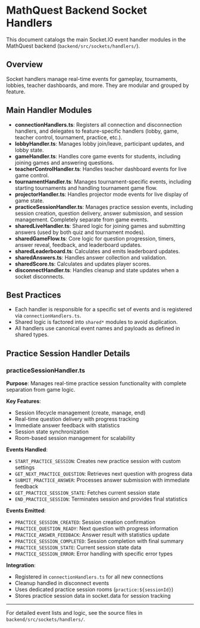 # MathQuest Backend Socket Handlers

This document catalogs the main Socket.IO event handler modules in the MathQuest backend (`backend/src/sockets/handlers/`).

## Overview
Socket handlers manage real-time events for gameplay, tournaments, lobbies, teacher dashboards, and more. They are modular and grouped by feature.

## Main Handler Modules

- **connectionHandlers.ts**: Registers all connection and disconnection handlers, and delegates to feature-specific handlers (lobby, game, teacher control, tournament, practice, etc.).
- **lobbyHandler.ts**: Manages lobby join/leave, participant updates, and lobby state.
- **gameHandler.ts**: Handles core game events for students, including joining games and answering questions.
- **teacherControlHandler.ts**: Handles teacher dashboard events for live game control.
- **tournamentHandler.ts**: Manages tournament-specific events, including starting tournaments and handling tournament game flow.
- **projectorHandler.ts**: Handles projector mode events for live display of game state.
- **practiceSessionHandler.ts**: Manages practice session events, including session creation, question delivery, answer submission, and session management. Completely separate from game events.
- **sharedLiveHandler.ts**: Shared logic for joining games and submitting answers (used by both quiz and tournament modes).
- **sharedGameFlow.ts**: Core logic for question progression, timers, answer reveal, feedback, and leaderboard updates.
- **sharedLeaderboard.ts**: Calculates and emits leaderboard updates.
- **sharedAnswers.ts**: Handles answer collection and validation.
- **sharedScore.ts**: Calculates and updates player scores.
- **disconnectHandler.ts**: Handles cleanup and state updates when a socket disconnects.

## Best Practices
- Each handler is responsible for a specific set of events and is registered via `connectionHandlers.ts`.
- Shared logic is factored into `shared*` modules to avoid duplication.
- All handlers use canonical event names and payloads as defined in shared types.

## Practice Session Handler Details

### practiceSessionHandler.ts
**Purpose**: Manages real-time practice session functionality with complete separation from game logic.

**Key Features**:
- Session lifecycle management (create, manage, end)
- Real-time question delivery with progress tracking
- Immediate answer feedback with statistics
- Session state synchronization
- Room-based session management for scalability

**Events Handled**:
- `START_PRACTICE_SESSION`: Creates new practice session with custom settings
- `GET_NEXT_PRACTICE_QUESTION`: Retrieves next question with progress data
- `SUBMIT_PRACTICE_ANSWER`: Processes answer submission with immediate feedback
- `GET_PRACTICE_SESSION_STATE`: Fetches current session state
- `END_PRACTICE_SESSION`: Terminates session and provides final statistics

**Events Emitted**:
- `PRACTICE_SESSION_CREATED`: Session creation confirmation
- `PRACTICE_QUESTION_READY`: Next question with progress information
- `PRACTICE_ANSWER_FEEDBACK`: Answer result with statistics update
- `PRACTICE_SESSION_COMPLETED`: Session completion with final summary
- `PRACTICE_SESSION_STATE`: Current session state data
- `PRACTICE_SESSION_ERROR`: Error handling with specific error types

**Integration**: 
- Registered in `connectionHandlers.ts` for all new connections
- Cleanup handled in disconnect events
- Uses dedicated practice session rooms (`practice:${sessionId}`)
- Stores practice session data in socket.data for session tracking

---

For detailed event lists and logic, see the source files in `backend/src/sockets/handlers/`.
